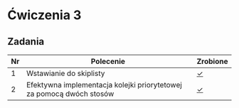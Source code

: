 # Ćwiczenia 3

## Zadania

| Nr| Polecenie |Zrobione |
|--|--|--|
|1 |Wstawianie do skiplisty|[✓](../lab05/01.cpp "zad 1")|
|2 |Efektywna implementacja kolejki priorytetowej za pomocą dwóch stosów|[✓](../lab05/01.cpp "zad 2")|